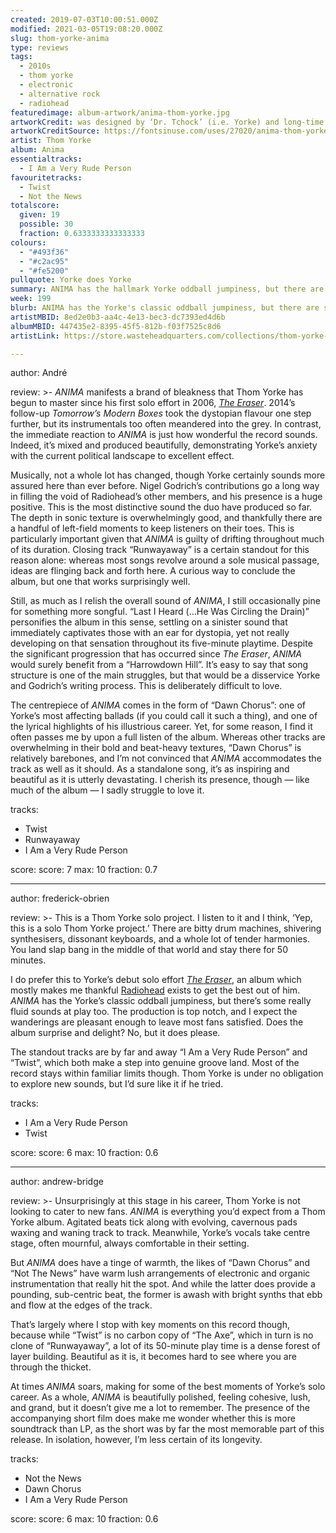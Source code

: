 ```yaml
---
created: 2019-07-03T10:00:51.000Z
modified: 2021-03-05T19:08:20.000Z
slug: thom-yorke-anima
type: reviews
tags:
  - 2010s
  - thom yorke
  - electronic
  - alternative rock
  - radiohead
featuredimage: album-artwork/anima-thom-yorke.jpg
artworkCredit: was designed by ‘Dr. Tchock’ (i.e. Yorke) and long-time Radiohead collaborator Stanley Donwood. The illustration is in pencil and the font used is Radikal.
artworkCreditSource: https://fontsinuse.com/uses/27020/anima-thom-yorke
artist: Thom Yorke
album: Anima
essentialtracks:
  - I Am a Very Rude Person
favouritetracks:
  - Twist
  - Not the News
totalscore:
  given: 19
  possible: 30
  fraction: 0.6333333333333333
colours:
  - "#493f36"
  - "#c2ac95"
  - "#fe5200"
pullquote: Yorke does Yorke
summary: ANIMA has the hallmark Yorke oddball jumpiness, but there are some really fluid sounds at play too. The production is top notch, and I expect the wanderings are pleasant enough to leave most fans satisfied. Does the album surprise and delight? No, but it does please.
week: 199
blurb: ANIMA has the Yorke's classic oddball jumpiness, but there are some really fluid sounds at play too. Does the album delight? No, but it does satisfy.
artistMBID: 8ed2e0b3-aa4c-4e13-bec3-dc7393ed4d6b
albumMBID: 447435e2-8395-45f5-812b-f03f7525c8d6
artistLink: https://store.wasteheadquarters.com/collections/thom-yorke-atoms-for-peace/

---
```


author: André

review: >-
  *ANIMA* manifests a brand of bleakness that Thom Yorke has begun to master since his first solo effort in 2006, [*The Eraser*](/reviews/thom-yorke-the-eraser/). 2014’s follow-up *Tomorrow’s Modern Boxes* took the dystopian flavour one step further, but its instrumentals too often meandered into the grey. In contrast, the immediate reaction to *ANIMA* is just how wonderful the record sounds. Indeed, it’s mixed and produced beautifully, demonstrating Yorke’s anxiety with the current political landscape to excellent effect.

  Musically, not a whole lot has changed, though Yorke certainly sounds more assured here than ever before. Nigel Godrich’s contributions go a long way in filling the void of Radiohead’s other members, and his presence is a huge positive. This is the most distinctive sound the duo have produced so far. The depth in sonic texture is overwhelmingly good, and thankfully there are a handful of left-field moments to keep listeners on their toes. This is particularly important given that *ANIMA* is guilty of drifting throughout much of its duration. Closing track “Runwayaway” is a certain standout for this reason alone: whereas most songs revolve around a sole musical passage, ideas are flinging back and forth here. A curious way to conclude the album, but one that works surprisingly well.

  Still, as much as I relish the overall sound of *ANIMA*, I still occasionally pine for something more songful. “Last I Heard (…He Was Circling the Drain)” personifies the album in this sense, settling on a sinister sound that immediately captivates those with an ear for dystopia, yet not really developing on that sensation throughout its five-minute playtime. Despite the significant progression that has occurred since *The Eraser*, *ANIMA* would surely benefit from a “Harrowdown Hill”. It’s easy to say that song structure is one of the main struggles, but that would be a disservice Yorke and Godrich’s writing process. This is deliberately difficult to love.

  The centrepiece of *ANIMA* comes in the form of “Dawn Chorus”: one of Yorke’s most affecting ballads (if you could call it such a thing), and one of the lyrical highlights of his illustrious career. Yet, for some reason, I find it often passes me by upon a full listen of the album. Whereas other tracks are overwhelming in their bold and beat-heavy textures, “Dawn Chorus” is relatively barebones, and I’m not convinced that *ANIMA* accommodates the track as well as it should. As a standalone song, it’s as inspiring and beautiful as it is utterly devastating. I cherish its presence, though — like much of the album — I sadly struggle to love it.

tracks:
  - Twist
  - ­­Runwayaway
  - ­­I Am a Very Rude Person

score:
  score: 7
  max: 10
  fraction: 0.7

---
author: frederick-obrien

review: >-
  This is a Thom Yorke solo project. I listen to it and I think, ‘Yep, this is a solo Thom Yorke project.’ There are bitty drum machines, shivering synthesisers, dissonant keyboards, and a whole lot of tender harmonies. You land slap bang in the middle of that world and stay there for 50 minutes.

  I do prefer this to Yorke’s debut solo effort [*The Eraser*](/reviews/thom-yorke-the-eraser/), an album which mostly makes me thankful [Radiohead](/articles/ranking-radioheads-discography/) exists to get the best out of him. *ANIMA* has the Yorke’s classic oddball jumpiness, but there’s some really fluid sounds at play too. The production is top notch, and I expect the wanderings are pleasant enough to leave most fans satisfied. Does the album surprise and delight? No, but it does please.

  The standout tracks are by far and away “I Am a Very Rude Person” and “Twist”, which both make a step into genuine groove land. Most of the record stays within familiar limits though. Thom Yorke is under no obligation to explore new sounds, but I’d sure like it if he tried.

tracks:
  - I Am a Very Rude Person
  - ­­Twist

score:
  score: 6
  max: 10
  fraction: 0.6

---
author: andrew-bridge

review: >-
  Unsurprisingly at this stage in his career, Thom Yorke is not looking to cater to new fans. *ANIMA* is everything you’d expect from a Thom Yorke album. Agitated beats tick along with evolving, cavernous pads waxing and waning track to track. Meanwhile, Yorke’s vocals take centre stage, often mournful, always comfortable in their setting.

  But *ANIMA* does have a tinge of warmth, the likes of “Dawn Chorus” and “Not The News” have warm lush arrangements of electronic and organic instrumentation that really hit the spot. And while the latter does provide a pounding, sub-centric beat, the former is awash with bright synths that ebb and flow at the edges of the track.

  That’s largely where I stop with key moments on this record though, because while “Twist” is no carbon copy of “The Axe”, which in turn is no clone of “Runwayaway”, a lot of its 50-minute play time is a dense forest of layer building. Beautiful as it is, it becomes hard to see where you are through the thicket.

  At times *ANIMA* soars, making for some of the best moments of Yorke’s solo career. As a whole, *ANIMA* is beautifully polished, feeling cohesive, lush, and grand, but it doesn’t give me a lot to remember. The presence of the accompanying short film does make me wonder whether this is more soundtrack than LP, as the short was by far the most memorable part of this release. In isolation, however, I’m less certain of its longevity.

tracks:
  - Not the News
  - ­­Dawn Chorus
  - ­­I Am a Very Rude Person
  
score:
  score: 6
  max: 10
  fraction: 0.6
